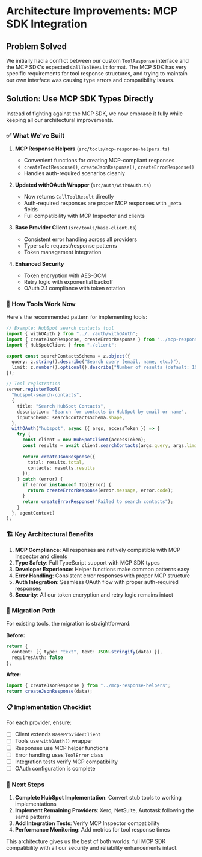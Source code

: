 # Architecture Improvements: MCP SDK Integration

## Problem Solved

We initially had a conflict between our custom `ToolResponse` interface and the MCP SDK's expected `CallToolResult` format. The MCP SDK has very specific requirements for tool response structures, and trying to maintain our own interface was causing type errors and compatibility issues.

## Solution: Use MCP SDK Types Directly

Instead of fighting against the MCP SDK, we now embrace it fully while keeping all our architectural improvements.

### ✅ What We've Built

1. **MCP Response Helpers** (`src/tools/mcp-response-helpers.ts`)
   - Convenient functions for creating MCP-compliant responses
   - `createTextResponse()`, `createJsonResponse()`, `createErrorResponse()`
   - Handles auth-required scenarios cleanly

2. **Updated withOAuth Wrapper** (`src/auth/withOAuth.ts`)
   - Now returns `CallToolResult` directly
   - Auth-required responses are proper MCP responses with `_meta` fields
   - Full compatibility with MCP Inspector and clients

3. **Base Provider Client** (`src/tools/base-client.ts`)
   - Consistent error handling across all providers
   - Type-safe request/response patterns
   - Token management integration

4. **Enhanced Security**
   - Token encryption with AES-GCM
   - Retry logic with exponential backoff
   - OAuth 2.1 compliance with token rotation

### 🔧 How Tools Work Now

Here's the recommended pattern for implementing tools:

```typescript
// Example: HubSpot search contacts tool
import { withOAuth } from "../../auth/withOAuth";
import { createJsonResponse, createErrorResponse } from "../mcp-response-helpers";
import { HubSpotClient } from "./client";

export const searchContactsSchema = z.object({
  query: z.string().describe("Search query (email, name, etc.)"),
  limit: z.number().optional().describe("Number of results (default: 10)"),
});

// Tool registration
server.registerTool(
  "hubspot-search-contacts",
  {
    title: "Search HubSpot Contacts",
    description: "Search for contacts in HubSpot by email or name",
    inputSchema: searchContactsSchema.shape,
  },
  withOAuth("hubspot", async ({ args, accessToken }) => {
    try {
      const client = new HubSpotClient(accessToken);
      const results = await client.searchContacts(args.query, args.limit);
      
      return createJsonResponse({
        total: results.total,
        contacts: results.results
      });
    } catch (error) {
      if (error instanceof ToolError) {
        return createErrorResponse(error.message, error.code);
      }
      return createErrorResponse("Failed to search contacts");
    }
  }, agentContext)
);
```

### 🏗️ Key Architectural Benefits

1. **MCP Compliance**: All responses are natively compatible with MCP Inspector and clients
2. **Type Safety**: Full TypeScript support with MCP SDK types
3. **Developer Experience**: Helper functions make common patterns easy
4. **Error Handling**: Consistent error responses with proper MCP structure
5. **Auth Integration**: Seamless OAuth flow with proper auth-required responses
6. **Security**: All our token encryption and retry logic remains intact

### 🔄 Migration Path

For existing tools, the migration is straightforward:

**Before:**
```typescript
return {
  content: [{ type: "text", text: JSON.stringify(data) }],
  requiresAuth: false
};
```

**After:**
```typescript
import { createJsonResponse } from "../mcp-response-helpers";
return createJsonResponse(data);
```

### 📋 Implementation Checklist

For each provider, ensure:

- [ ] Client extends `BaseProviderClient`
- [ ] Tools use `withOAuth()` wrapper
- [ ] Responses use MCP helper functions
- [ ] Error handling uses `ToolError` class
- [ ] Integration tests verify MCP compatibility
- [ ] OAuth configuration is complete

### 🎯 Next Steps

1. **Complete HubSpot Implementation**: Convert stub tools to working implementations
2. **Implement Remaining Providers**: Xero, NetSuite, Autotask following the same patterns
3. **Add Integration Tests**: Verify MCP Inspector compatibility
4. **Performance Monitoring**: Add metrics for tool response times

This architecture gives us the best of both worlds: full MCP SDK compatibility with all our security and reliability enhancements intact.